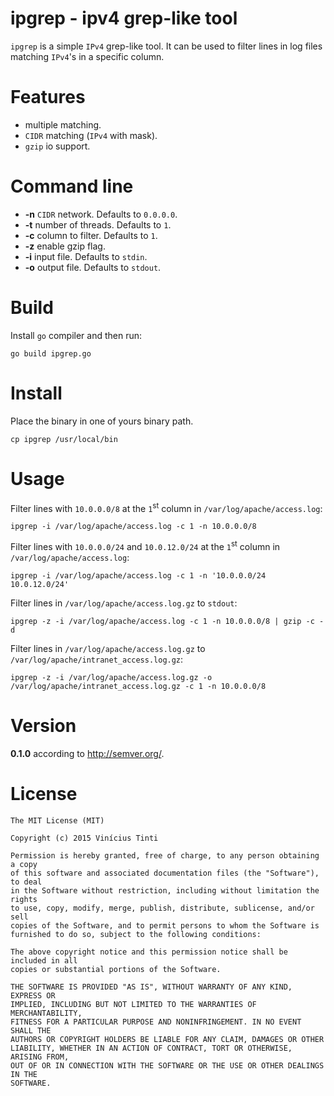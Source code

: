 ipgrep - ipv4 grep-like tool
============================

`ipgrep` is a simple `IPv4` grep-like tool. It can be used to filter lines in log files matching `IPv4`'s in a specific column.

Features
========

- multiple matching.
- `CIDR` matching (`IPv4` with mask).
- `gzip` io support.

Command line
============

- **-n** `CIDR` network. Defaults to `0.0.0.0`.
- **-t** number of threads. Defaults to `1`.
- **-c** column to filter. Defaults to `1`.
- **-z** enable gzip flag.
- **-i** input file. Defaults to `stdin`.
- **-o** output file. Defaults to `stdout`.

Build
=====

Install `go` compiler and then run:

    go build ipgrep.go

Install
=======

Place the binary in one of yours binary path.

    cp ipgrep /usr/local/bin

Usage
=====

Filter lines with `10.0.0.0/8` at the `1`<sup>st</sup> column in `/var/log/apache/access.log`:

    ipgrep -i /var/log/apache/access.log -c 1 -n 10.0.0.0/8

Filter lines with `10.0.0.0/24` and `10.0.12.0/24` at the `1`<sup>st</sup> column in `/var/log/apache/access.log`:

    ipgrep -i /var/log/apache/access.log -c 1 -n '10.0.0.0/24 10.0.12.0/24'

Filter lines in `/var/log/apache/access.log.gz` to `stdout`:

    ipgrep -z -i /var/log/apache/access.log -c 1 -n 10.0.0.0/8 | gzip -c -d
    
Filter lines in `/var/log/apache/access.log.gz` to `/var/log/apache/intranet_access.log.gz`:

    ipgrep -z -i /var/log/apache/access.log.gz -o /var/log/apache/intranet_access.log.gz -c 1 -n 10.0.0.0/8
    
Version
=======

**0.1.0** according to http://semver.org/.

License
=======

    The MIT License (MIT)
    
    Copyright (c) 2015 Vinícius Tinti
    
    Permission is hereby granted, free of charge, to any person obtaining a copy
    of this software and associated documentation files (the "Software"), to deal
    in the Software without restriction, including without limitation the rights
    to use, copy, modify, merge, publish, distribute, sublicense, and/or sell
    copies of the Software, and to permit persons to whom the Software is
    furnished to do so, subject to the following conditions:
    
    The above copyright notice and this permission notice shall be included in all
    copies or substantial portions of the Software.
    
    THE SOFTWARE IS PROVIDED "AS IS", WITHOUT WARRANTY OF ANY KIND, EXPRESS OR
    IMPLIED, INCLUDING BUT NOT LIMITED TO THE WARRANTIES OF MERCHANTABILITY,
    FITNESS FOR A PARTICULAR PURPOSE AND NONINFRINGEMENT. IN NO EVENT SHALL THE
    AUTHORS OR COPYRIGHT HOLDERS BE LIABLE FOR ANY CLAIM, DAMAGES OR OTHER
    LIABILITY, WHETHER IN AN ACTION OF CONTRACT, TORT OR OTHERWISE, ARISING FROM,
    OUT OF OR IN CONNECTION WITH THE SOFTWARE OR THE USE OR OTHER DEALINGS IN THE
    SOFTWARE.
